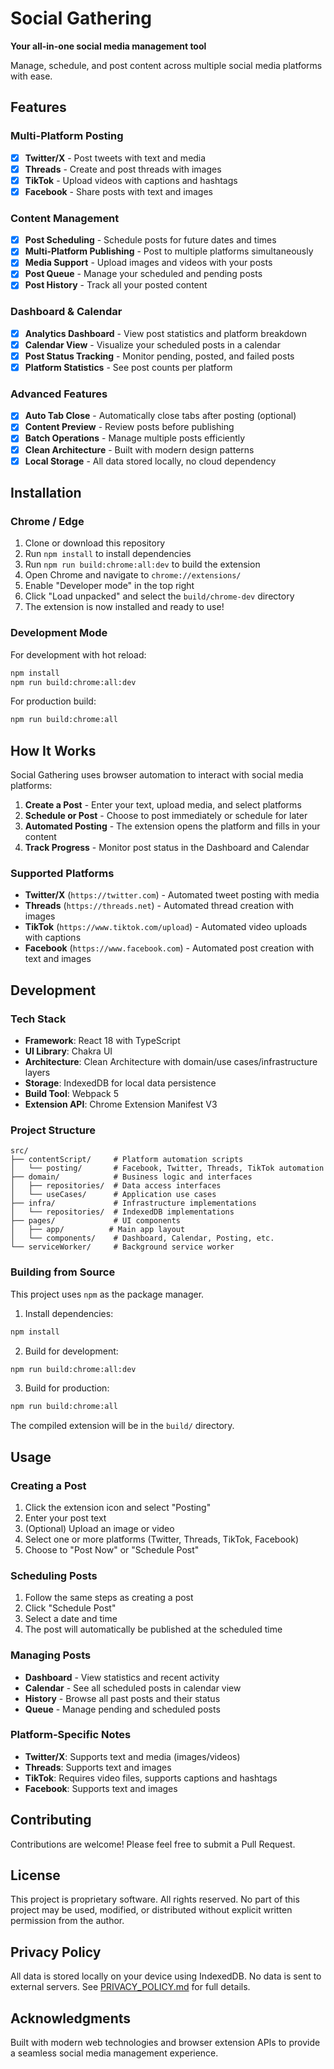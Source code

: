 # Social Gathering

**Your all-in-one social media management tool**

Manage, schedule, and post content across multiple social media platforms with ease.

## Features

### Multi-Platform Posting
- [x] **Twitter/X** - Post tweets with text and media
- [x] **Threads** - Create and post threads with images
- [x] **TikTok** - Upload videos with captions and hashtags
- [x] **Facebook** - Share posts with text and images

### Content Management
- [x] **Post Scheduling** - Schedule posts for future dates and times
- [x] **Multi-Platform Publishing** - Post to multiple platforms simultaneously
- [x] **Media Support** - Upload images and videos with your posts
- [x] **Post Queue** - Manage your scheduled and pending posts
- [x] **Post History** - Track all your posted content

### Dashboard & Calendar
- [x] **Analytics Dashboard** - View post statistics and platform breakdown
- [x] **Calendar View** - Visualize your scheduled posts in a calendar
- [x] **Post Status Tracking** - Monitor pending, posted, and failed posts
- [x] **Platform Statistics** - See post counts per platform

### Advanced Features
- [x] **Auto Tab Close** - Automatically close tabs after posting (optional)
- [x] **Content Preview** - Review posts before publishing
- [x] **Batch Operations** - Manage multiple posts efficiently
- [x] **Clean Architecture** - Built with modern design patterns
- [x] **Local Storage** - All data stored locally, no cloud dependency

## Installation

### Chrome / Edge

1. Clone or download this repository
2. Run `npm install` to install dependencies
3. Run `npm run build:chrome:all:dev` to build the extension
4. Open Chrome and navigate to `chrome://extensions/`
5. Enable "Developer mode" in the top right
6. Click "Load unpacked" and select the `build/chrome-dev` directory
7. The extension is now installed and ready to use!

### Development Mode

For development with hot reload:
```bash
npm install
npm run build:chrome:all:dev
```

For production build:
```bash
npm run build:chrome:all
```

## How It Works

Social Gathering uses browser automation to interact with social media platforms:

1. **Create a Post** - Enter your text, upload media, and select platforms
2. **Schedule or Post** - Choose to post immediately or schedule for later
3. **Automated Posting** - The extension opens the platform and fills in your content
4. **Track Progress** - Monitor post status in the Dashboard and Calendar

### Supported Platforms

- **Twitter/X** (`https://twitter.com`) - Automated tweet posting with media
- **Threads** (`https://threads.net`) - Automated thread creation with images
- **TikTok** (`https://www.tiktok.com/upload`) - Automated video uploads with captions
- **Facebook** (`https://www.facebook.com`) - Automated post creation with text and images

## Development

### Tech Stack

- **Framework**: React 18 with TypeScript
- **UI Library**: Chakra UI
- **Architecture**: Clean Architecture with domain/use cases/infrastructure layers
- **Storage**: IndexedDB for local data persistence
- **Build Tool**: Webpack 5
- **Extension API**: Chrome Extension Manifest V3

### Project Structure

```
src/
├── contentScript/     # Platform automation scripts
│   └── posting/       # Facebook, Twitter, Threads, TikTok automation
├── domain/            # Business logic and interfaces
│   ├── repositories/  # Data access interfaces
│   └── useCases/      # Application use cases
├── infra/             # Infrastructure implementations
│   └── repositories/  # IndexedDB implementations
├── pages/             # UI components
│   ├── app/          # Main app layout
│   └── components/    # Dashboard, Calendar, Posting, etc.
└── serviceWorker/     # Background service worker
```

### Building from Source

This project uses `npm` as the package manager.

1. Install dependencies:
```bash
npm install
```

2. Build for development:
```bash
npm run build:chrome:all:dev
```

3. Build for production:
```bash
npm run build:chrome:all
```

The compiled extension will be in the `build/` directory.

## Usage

### Creating a Post

1. Click the extension icon and select "Posting"
2. Enter your post text
3. (Optional) Upload an image or video
4. Select one or more platforms (Twitter, Threads, TikTok, Facebook)
5. Choose to "Post Now" or "Schedule Post"

### Scheduling Posts

1. Follow the same steps as creating a post
2. Click "Schedule Post"
3. Select a date and time
4. The post will automatically be published at the scheduled time

### Managing Posts

- **Dashboard** - View statistics and recent activity
- **Calendar** - See all scheduled posts in calendar view
- **History** - Browse all past posts and their status
- **Queue** - Manage pending and scheduled posts

### Platform-Specific Notes

- **Twitter/X**: Supports text and media (images/videos)
- **Threads**: Supports text and images
- **TikTok**: Requires video files, supports captions and hashtags
- **Facebook**: Supports text and images

## Contributing

Contributions are welcome! Please feel free to submit a Pull Request.

## License

This project is proprietary software. All rights reserved. No part of this project may be used, modified, or distributed without explicit written permission from the author.

## Privacy Policy

All data is stored locally on your device using IndexedDB. No data is sent to external servers. See [PRIVACY_POLICY.md](PRIVACY_POLICY.md) for full details.

## Acknowledgments

Built with modern web technologies and browser extension APIs to provide a seamless social media management experience.
